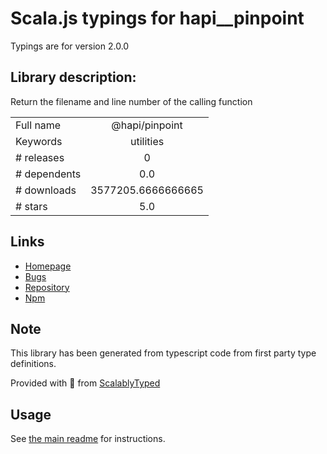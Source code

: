 
# Scala.js typings for hapi__pinpoint

Typings are for version 2.0.0

## Library description:
Return the filename and line number of the calling function

|                    |                 |
| ------------------ | :-------------: |
| Full name          | @hapi/pinpoint |
| Keywords           | utilities |
| # releases         | 0 |
| # dependents       | 0.0 |
| # downloads        | 3577205.6666666665 |
| # stars            | 5.0 |

## Links
- [Homepage](https://github.com/hapijs/pinpoint#readme)
- [Bugs](https://github.com/hapijs/pinpoint/issues)
- [Repository](https://github.com/hapijs/pinpoint)
- [Npm](https://www.npmjs.com/package/%40hapi%2Fpinpoint)
    


## Note
This library has been generated from typescript code from first party type definitions.

Provided with :purple_heart: from [ScalablyTyped](https://github.com/oyvindberg/ScalablyTyped)

## Usage
See [the main readme](../../readme.md) for instructions.


